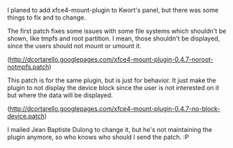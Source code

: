 I planed to add xfce4-mount-plugin to Kwort's panel, but there was some things to fix and to change.

The first patch fixes some issues with some file systems which shouldn't be shown, like tmpfs and root partition. I mean, those shouldn't be displayed, since the users should not mount or umount it.

(http://dcortarello.googlepages.com/xfce4-mount-plugin-0.4.7-noroot-notmpfs.patch)

This patch is for the same plugin, but is just for behavior. It just make the plugin to not display the device block since the user is not interested on it but where the data will be displayed.

(http://dcortarello.googlepages.com/xfce4-mount-plugin-0.4.7-no-block-device.patch)

I mailed Jean Baptiste Dulong to change it, but he's not maintaining the plugin anymore, so who knows who should I send the patch. :P

